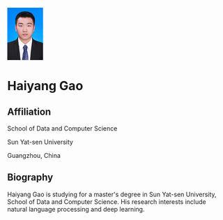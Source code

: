 ![](me.png)

# Haiyang Gao

## **Affiliation**

  School of Data and Computer Science 

  Sun Yat-sen University 

  Guangzhou, China

## **Biography**

  Haiyang Gao is studying for a master's degree in Sun Yat-sen University, School of Data and Computer Science. His research interests include natural language processing and deep learning.
